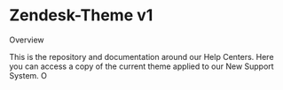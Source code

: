 # Zendesk-Theme v1

Overview

This is the repository and documentation around our Help Centers. Here you can access a copy of the current theme applied to our New Support System. O
